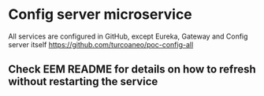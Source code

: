 # Config server microservice

All services are configured in GitHub, except Eureka, Gateway and Config server itself
https://github.com/turcoaneo/poc-config-all

## Check EEM README for details on how to refresh without restarting the service